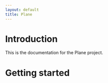 ```yaml
---
layout: default
title: Plane
---
```


# Introduction

This is the documentation for the Plane project.

# Getting started